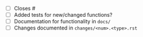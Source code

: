 <!-- Feel free to remove check-list items aren't relevant to your change -->

 - [ ] Closes #
 - [ ] Added tests for new/changed functions?
 - [ ] Documentation for functionality in `docs/`
 - [ ] Changes documented in `changes/<num>.<type>.rst`
 <!-- num can be either an issue or PR number.
 Note! You can do both in the same PR, if you want references to both!
 -->

<!--
Creating a PR will check whether the pre-commit hooks
have run, and if it fails, you should do this manually.

Please see here: https://zerothi.github.io/sisl/contribute.html
on how to enable the pre-commit hooks enabled in `sisl`.

The short message is:
- run `isort .` (version=6.0.0) at the top level
- run `black .` (version=25.1.0) at top-level
-->
